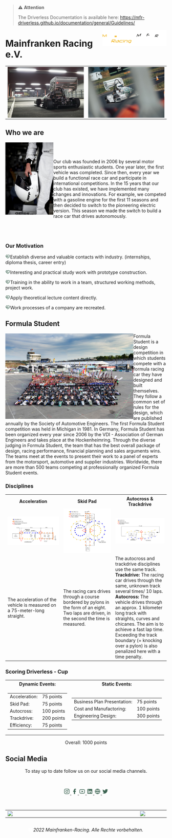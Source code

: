 
> ⚠️ **Attention**
>
> The Driverless Documentation is available here: https://mfr-driverless.github.io/documentation/general/Guidelines/

<img src="MFR_Logo-negativ.png" align="right" width="200"/>

# Mainfranken Racing e.V.  
<table border="0"><tr>
    <td> <img src="MF13.jpg" align="left" width="400"/> </td>
    <td> <img src="MF13_2.jpg" align="right" width="400"/> </td>
 </tr></table>
    


## Who we are
<img src="helm.jpg" align="left" width="150"/><br/><br/><br/>
Our club was founded in 2006 by several motor sports enthusiastic students. One year later, the first vehicle was completed. Since then, every year we build a functional race car and participate in international competitions. 
In the 15 years that our club has existed, we have implemented many changes and innovations. For example, we competed with a gasoline engine for the first 11 seasons and then decided to switch to the pioneering electric version. 
This season we made the switch to build a race car that drives autonomously. <br/><br/><br/><br/>

### Our Motivation
<img src="heart-pulse-line.png" align="left" width="15"/> Establish diverse and valuable contacts with industry. (internships, diploma thesis, career entry) 

<img src="heart-pulse-line.png" align="left" width="15"/> Interesting and practical study work with prototype construction.

<img src="heart-pulse-line.png" align="left" width="15"/> Training in the ability to work in a team, structured working methods, project work. 

<img src="heart-pulse-line.png" align="left" width="15"/> Apply theoretical lecture content directly.

<img src="heart-pulse-line.png" align="left" width="15"/> Work processes of a company are recreated. 

## Formula Student
<img src="formula-student.jpg" align="left" width="400"/> 
Formula Student is a design competition in which students compete with a formula racing car they have designed and built themselves. They follow a common set of rules for the design, which are published annually by the Society of Automotive Engineers. The first Formula Student competition was held in Michigan in 1981. In Germany, Formula Student has been organized every year since 2006 by the VDI - Association of German Engineers and takes place at the Hockenheimring. Through the diverse judging in Formula Student, the team that has the best overall package of design, racing performance, financial planning and sales arguments wins. The teams meet at the events to present their work to a panel of experts from the motorsport, automotive and supplier industries. Worldwide, there are more than 500 teams competing at professionally organized Formula Student events. 


### Disciplines

<table border="0" width="270">
    <tr>
        <th> Acceleration </th> 
        <th> Skid Pad </th>
        <th> Autocross & Trackdrive </th></tr>
    <tr> 
        <td> <img src="Acceleration.PNG" width="270"/> </td>
        <td> <img src="Skidpad.PNG"  width="270"/> </td>
        <td> <img src="Trackdrive.PNG" width="270"/> </td> 
    </tr>
    <tr> 
        <td width="300"> The acceleration of the vehicle is measured on a 75-meter-long straight. </td>
        <td width="300"> The racing cars drives through a course  </br> bordered by pylons in the form of an eight. Two laps are driven, in the second the time is measured. </td>
        <td width="300"> The autocross and trackdrive disciplines use the same track. </br>  <b>Trackdrive:</b> The racing car drives through the same, unknown track several times/ 10 laps. </br> <b>Autocross:</b> The vehicle drives through an approx. 1 kilometer long track with straights, curves and chicanes. The aim is to achieve a fast lap time. Exceeding the track boundary (= knocking over a pylon) is also penalized here with a time penalty. </td> </tr>
</table>

### Scoring Driverless - Cup
<table  border="0" align="center">
    <th> Dynamic Events:</th>
    <th> Static Events:</th>
 <tr>
 <td><table border="0"><tr> <td> Acceleration: </td> <td>75 points</td> </tr><tr> <td>Skid Pad: </td> <td>75 points</td> </tr><tr><td>Autocross: </td> <td>100 points</td> </tr><tr> <td>Trackdrive: </td> <td>200 points</td> </tr><tr><td>Efficiency: </td> <td>75 points</td> </tr></table> </td>
 <td>
 <table border="0"> <tr> <td>Business Plan Presentation: </td> <td> 75 points</td> </tr><tr> <td>Cost and Manufactoring: </td> <td> 100 points</td> </tr> <tr> <td>Engineering Design: </td> <td> 300 points</td> </tr> <table/></td></tr></table>  </table>
 
 <p align="center"> Overall: 1000 points </p>
 
## Social Media

<p align="center">To stay up to date follow us on our social media channels.</p> </br>

 <p align="center"> <a href= "https://www.instagram.com/mainfranken_racing/"> <img src="instagram-line.png" width="20"/> </a>
                    <a href= "https://de-de.facebook.com/MFRMainfrankenRacing/"> <img src="facebook-fill.png" width="20"/> </a> 
                    <a href= "https://www.youtube.com/user/MainfrankenRacing/"> <img src="youtube-line.png" width="20"/> </a> 
    <a href= "https://www.linkedin.com/company/mainfranken-racing/"> <img src="linkedin-box-fill.png" width="20"/> </a>
    <a href= "https://mainfranken-racing.de/"> <img src="global-line.png" width="20"/> </a>
    <a href= "https://twitter.com/mfracing/"> <img src="twitter-fill.png" width="20"/> </a>
</p> </br>

<table border="0"><tr>
    <td> <img src="stadtgalerie.jpg" align="left" width="400"/> </td>
    <td> <img src="herbst.jpg" align="right" width="400"/> </td>
 </tr></table>
 
##

<p align="center"> <img src="copyright-line.png" width="10"/> <i> 2022 Mainfranken-Racing. Alle Rechte vorbehalten. </i> </p>
 
    
